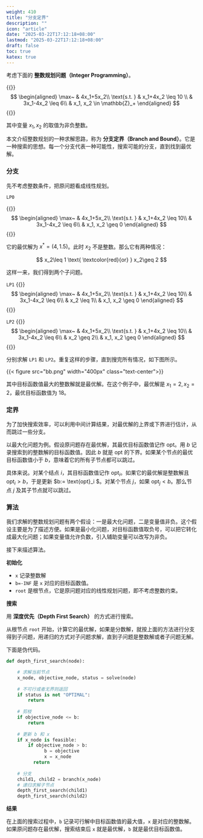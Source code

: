 ```yaml
---
weight: 410
title: "分支定界"
description: ""
icon: "article"
date: "2025-03-22T17:12:18+08:00"
lastmod: "2025-03-22T17:12:18+08:00"
draft: false
toc: true
katex: true
---
```


考虑下面的 **整数规划问题（Integer Programming）**。

{{<katex>}}
$$
\begin{aligned}
\max~ & 4x_1+5x_2\\
\text{s.t. } & x_1+4x_2 \leq 10 \\
& 3x_1-4x_2 \leq 6\\
& x_1, x_2 \in \mathbb{Z}_+
\end{aligned}
$$
{{</katex>}}

其中变量 $x_1, x_2$ 的取值为非负整数。

本文介绍整数规划的一种求解思路，称为 **分支定界（Branch and Bound）**。它是一种搜索的思想。每一个分支代表一种可能性，搜索可能的分支，直到找到最优解。

### 分支

先不考虑整数条件，把原问题看成线性规划。

`LP0`

{{<katex>}}
$$
\begin{aligned}
\max~ & 4x_1+5x_2\\
\text{s.t. } & x_1+4x_2 \leq 10\\
& 3x_1-4x_2 \leq 6\\
& x_1, x_2 \geq 0
\end{aligned}
$$
{{</katex>}}

它的最优解为 $x^* = (4, 1.5)$。此时 $x_2$ 不是整数。那么它有两种情况：

$$
x_2\leq 1 \text{ \textcolor{red}{or} } x_2\geq 2
$$

这样一来，我们得到两个子问题。

`LP1` 
{{<katex>}}
$$
\begin{aligned}
\max~ & 4x_1+5x_2\\
\text{s.t. } & x_1+4x_2 \leq 10\\
& 3x_1-4x_2 \leq 6\\
& x_2 \leq 1\\
& x_1, x_2 \geq 0
\end{aligned}
$$
{{</katex>}}

`LP2`
{{<katex>}}
$$
\begin{aligned}
\max~ & 4x_1+5x_2\\
\text{s.t. } & x_1+4x_2 \leq 10\\
& 3x_1-4x_2 \leq 6\\
& x_2 \geq 2\\
& x_1, x_2 \geq 0
\end{aligned}
$$
{{</katex>}}

分别求解 `LP1` 和 `LP2`。重复这样的步骤，直到搜完所有情况，如下图所示。

{{< figure src="bb.png" width="400px" class="text-center">}}

其中目标函数值最大的整数解就是最优解。在这个例子中，最优解是 $x_1=2, x_2=2$，最优目标函数值为 $18$。

### 定界

为了加快搜索效率，可以利用中间计算结果，对最优解的上界或下界进行估计，从而跳过一些分支。

以最大化问题为例。假设原问题存在最优解，其最优目标函数值记作 $\text{opt}$。用 $b$ 记录搜索到的整数解的目标函数值。因此 $b$ 就是  $\text{opt}$ 的下界。如果某个节点的最优目标函数值小于 $b$，意味着它的所有子节点都可以跳过。

具体来说。对某个结点 $i$，其目标函数值记作 $\text{opt}_i$。如果它的最优解是整数解且 $\text{opt}_i > b$，于是更新 $b:= \text{opt}_i $。对某个节点 $j$，如果 $\text{opt}_j < b$。那么节点 $j$ 及其子节点就可以跳过。

### 算法

我们求解的整数规划问题有两个假设：一是最大化问题，二是变量值非负。这个假设主要是为了描述方便。如果是最小化问题，对目标函数值取负号，可以把它转化成最大化问题；如果变量值允许负数，引入辅助变量可以改写为非负。

接下来描述算法。

**初始化**

* `x` 记录整数解
* `b=-INF` 是 `x` 对应的目标函数值。
* `root` 是根节点，它是原问题对应的线性规划问题，即不考虑整数约束。

**搜索**

用 **深度优先（Depth First Search）** 的方式进行搜索。

从根节点 `root` 开始，计算它的最优解，如果是分数解，就按上面的方法进行分支得到子问题，用递归的方式对子问题求解，直到子问题是整数解或者子问题无解。

下面是伪代码。

```python
def depth_first_search(node):

    # 求解当前节点
    x_node, objective_node, status = solve(node)
    
    # 不可行或者无界则返回
    if status is not "OPTIMAL":
        return
    
    # 剪枝
    if objective_node <= b:
        return
        
    # 更新 b 和 x
    if x_node is feasible:
        if objective_node > b:
    	      b = objective
    	      x = x_node
    	  return
    
    # 分支
    child1, child2 = branch(x_node)
    # 递归求解子节点
    depth_first_search(child1)
    depth_first_search(child2)
```

**结果**

在上面的搜索过程中，`b` 记录可行解中目标函数值的最大值，`x` 是对应的整数解。如果原问题存在最优解，搜索结束后 `x` 就是最优解，`b` 就是最优目标函数值。
